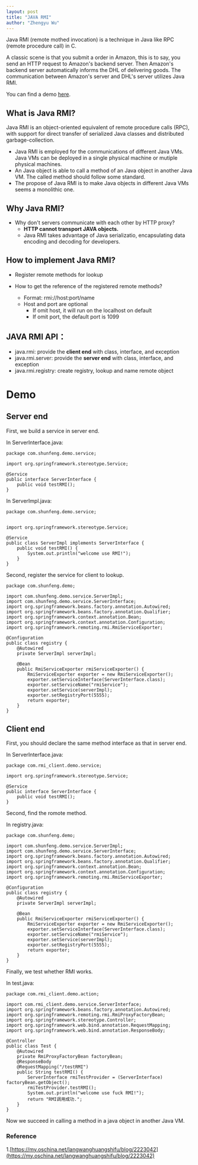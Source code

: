 ```yaml
---
layout: post
title: "JAVA RMI"
author: "Zhengyu Wu"
---
```


Java RMI (remote mothed invocation) is a technique in Java like RPC (remote procedure call) in C.

A classic scene is that you submit a order in Amazon, this is to say, you send an HTTP request to Amazon's backend server. Then Amazon's backend server automatically informs the DHL of delivering goods. The communication between Amazon's server and DHL's server utilizes Java RMI.

You can find a demo [here](https://github.com/GEORGE5961/Java-RMI).


## What is Java RMI?

Java RMI is an object-oriented equivalent of remote procedure calls (RPC), with support for direct transfer of serialized Java classes and distributed garbage-collection.

* Java RMI is employed for the communications of different Java VMs. Java VMs can be deployed in a single physical machine or mutiple physical machines. 
* An Java object is able to call a method of an Java object in another Java VM. The called method should follow some standard.
* The propose of Java RMI is to make Java objects in different Java VMs seems a monolithic one.

## Why Java RMI?

* Why don't servers communicate with each other by HTTP proxy?
    *  **HTTP cannot transport JAVA objects.**
    *  Java RMI takes advantage of Java serializatio, encapsulating data encoding and decoding for developers.
    

## How to implement Java RMI?

* Register remote methods for lookup
    

* How to get the reference of the registered remote methods?
    * Format: rmi://host:port/name
    * Host and port are optional
    	* If omit host, it will run on the localhost on default
    	* If omit port, the default port is 1099
    	   
## JAVA RMI API：

* java.rmi: provide the **client end** with class, interface, and exception
* java.rmi.server: provide the **server end** with class, interface, and exception
* java.rmi.registry: create registry, lookup and name remote object
	

# Demo

## Server end

First, we build a service in server end.

In ServerInterface.java:

```
package com.shunfeng.demo.service;

import org.springframework.stereotype.Service;

@Service
public interface ServerInterface {
    public void testRMI();
}
```

In ServerImpl.java:

```
package com.shunfeng.demo.service;


import org.springframework.stereotype.Service;

@Service
public class ServerImpl implements ServerInterface {
    public void testRMI() {
        System.out.println("welcome use RMI!");
    }
}
```

Second, register the service for client to lookup.

```
package com.shunfeng.demo;

import com.shunfeng.demo.service.ServerImpl;
import com.shunfeng.demo.service.ServerInterface;
import org.springframework.beans.factory.annotation.Autowired;
import org.springframework.beans.factory.annotation.Qualifier;
import org.springframework.context.annotation.Bean;
import org.springframework.context.annotation.Configuration;
import org.springframework.remoting.rmi.RmiServiceExporter;

@Configuration
public class registry {
    @Autowired
    private ServerImpl serverImpl;

    @Bean
    public RmiServiceExporter rmiServiceExporter() {
        RmiServiceExporter exporter = new RmiServiceExporter();
        exporter.setServiceInterface(ServerInterface.class);
        exporter.setServiceName("rmiService");
        exporter.setService(serverImpl);
        exporter.setRegistryPort(5555);
        return exporter;
    }
}
```

## Client end

First, you should declare the same method interface as that in server end.

In ServerInterface.java:

```
package com.rmi_client.demo.service;

import org.springframework.stereotype.Service;

@Service
public interface ServerInterface {
    public void testRMI();
}
```

Second, find the romote method.

In registry.java:

```
package com.shunfeng.demo;

import com.shunfeng.demo.service.ServerImpl;
import com.shunfeng.demo.service.ServerInterface;
import org.springframework.beans.factory.annotation.Autowired;
import org.springframework.beans.factory.annotation.Qualifier;
import org.springframework.context.annotation.Bean;
import org.springframework.context.annotation.Configuration;
import org.springframework.remoting.rmi.RmiServiceExporter;

@Configuration
public class registry {
    @Autowired
    private ServerImpl serverImpl;

    @Bean
    public RmiServiceExporter rmiServiceExporter() {
        RmiServiceExporter exporter = new RmiServiceExporter();
        exporter.setServiceInterface(ServerInterface.class);
        exporter.setServiceName("rmiService");
        exporter.setService(serverImpl);
        exporter.setRegistryPort(5555);
        return exporter;
    }
}
```

Finally, we test whether RMI works.

In test.java:

```
package com.rmi_client.demo.action;

import com.rmi_client.demo.service.ServerInterface;
import org.springframework.beans.factory.annotation.Autowired;
import org.springframework.remoting.rmi.RmiProxyFactoryBean;
import org.springframework.stereotype.Controller;
import org.springframework.web.bind.annotation.RequestMapping;
import org.springframework.web.bind.annotation.ResponseBody;

@Controller
public class Test {
    @Autowired
    private RmiProxyFactoryBean factoryBean;
    @ResponseBody
    @RequestMapping("/testRMI")
    public String testRMI() {
        ServerInterface rmiTestProvider = (ServerInterface) factoryBean.getObject();
        rmiTestProvider.testRMI();
        System.out.println("welcome use fuck RMI!");
        return "RMI调用成功.";
    }
}
```

Now we succeed in calling a method in a java object in another Java VM.


### Reference

1.[https://my.oschina.net/langwanghuangshifu/blog/2223042](https://my.oschina.net/langwanghuangshifu/blog/2223042)
















